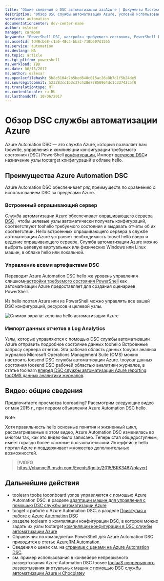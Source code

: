 ```yaml
---
title: "Общие сведения о DSC автоматизации aaaAzure | Документы Microsoft"
description: "Обзор DSC службы автоматизации Azure, условий использования и известных проблем"
services: automation
documentationcenter: dev-center-name
author: eslesar
manager: carmonm
keywords: "PowerShell DSC, настройка требуемого состояния, PowerShell DSC для Azure"
ms.assetid: fd40cb68-c1a6-48c3-bba2-710b607d1555
ms.service: automation
ms.devlang: NA
ms.topic: article
ms.tgt_pltfrm: powershell
ms.workload: TBD
ms.date: 06/15/2017
ms.author: eslesar
ms.openlocfilehash: 5b8e5104c7b5bed848c015ac26a8b7d1f5b24de9
ms.sourcegitcommit: 523283cc1b3c37c428e77850964dc1c33742c5f0
ms.translationtype: MT
ms.contentlocale: ru-RU
ms.lasthandoff: 10/06/2017
---
```

# <a name="azure-automation-dsc-overview"></a>Обзор DSC службы автоматизации Azure

Azure Automation DSC — это служба Azure, который позволяет вам toowrite, управления и компиляции конфигурации требуемого состояния (DSC) PowerShell [конфигурации](https://msdn.microsoft.com/powershell/dsc/configurations), Импорт [ресурсов DSC](https://msdn.microsoft.com/powershell/dsc/resources)и назначение узлы tootarget конфигураций в облаке hello.

## <a name="why-use-azure-automation-dsc"></a>Преимущества Azure Automation DSC

Azure Automation DSC обеспечивает ряд преимуществ по сравнению с использованием DSC за пределами Azure.

### <a name="built-in-pull-server"></a>Встроенный опрашивающий сервер

Служба автоматизации Azure обеспечивает [опрашивающего сервера DSC](https://msdn.microsoft.com/en-us/powershell/dsc/pullserver) , чтобы целевые узлы автоматически получать конфигураций, соответствуют toohello требуемого состояния и выдавать отчеты об их соответствии.
Hello встроенных опрашивающего сервера в службе автоматизации Azure устраняет необходимость tooset hello вверх и ведение опрашивающего сервера.
Служба автоматизации Azure можно выбрать целевую виртуальных или физических Windows или Linux машин, в облаке hello или локальной.

### <a name="management-of-all-your-dsc-artifacts"></a>Управление всеми артефактами DSC

Переводит Azure Automation DSC hello же уровень управления слишком[настройки требуемого состояния PowerShell](https://msdn.microsoft.com/powershell/dsc/overview) как автоматизации Azure предоставляет для создания сценариев PowerShell.

Из hello портал Azure или из PowerShell можно управлять все вашей DSC конфигураций, ресурсов и целевой узлы.

![Снимок экрана: колонка hello автоматизации Azure](./media/automation-dsc-overview/azure-automation-blade.png)

### <a name="import-reporting-data-into-log-analytics"></a>Импорт данных отчетов в Log Analytics

Узлы, которые управляются с помощью DSC службы автоматизации Azure отправить подробное состояние данных toohello Встроенные запросу сервера отчетов.
Эта рабочая область данных tooyour анализа журналов Microsoft Operations Management Suite (OMS) можно настроить toosend DSC службы автоматизации Azure.
tooyour данных состояния toosend DSC рабочей областью аналитики журналов, в статье toolearn [вперед DSC службы автоматизации Azure reporting tooOMS данных аналитики журналов](automation-dsc-diagnostics.md).

## <a name="introduction-video"></a>Видео: общие сведения

Предпочитаете просмотра tooreading? Рассмотрим следующие видео от мая 2015 г., при первом объявлении Azure Automation DSC hello.

>[!NOTE]
>Хотя правильность hello основные понятия и жизненный цикл, рассматриваемые в этом видео, Azure Automation DSC изменилась во многом так, как это видео было записано.
>Теперь стал общедоступным, имеет гораздо более сложные пользовательский Интерфейс в hello портал Azure и поддерживает множество дополнительных возможностей.

> [!VIDEO https://channel9.msdn.com/Events/Ignite/2015/BRK3467/player]

## <a name="next-steps"></a>Дальнейшие действия

* toolearn toobe tooonboard узлов управляются с помощью Azure Automation DSC. в разделе [адаптации машин для управления с помощью DSC службы автоматизации Azure](automation-dsc-onboarding.md)
* tooget к работе с Azure Automation DSC. в разделе [Приступая к работе с Azure Automation DSC](automation-dsc-getting-started.md)
* разделе toolearn о компиляции конфигурации DSC, в котором можно задать их узлы tootarget [компиляции конфигурации в DSC службы автоматизации Azure](automation-dsc-compile.md)
* Справочник по командлетам PowerShell для Azure Automation DSC приводится в статье [Azure​RM.​Automation](/powershell/module/azurerm.automation/#automation).
* Сведения о ценах см. на [странице с ценами на Azure Automation DSC](https://azure.microsoft.com/pricing/details/automation/).
* см. пример использования в конвейере непрерывного развертывания Azure Automation DSC toosee [tooIaaS непрерывного развертывания виртуальных машин с помощью DSC службы автоматизации Azure и Chocolatey](automation-dsc-cd-chocolatey.md)
